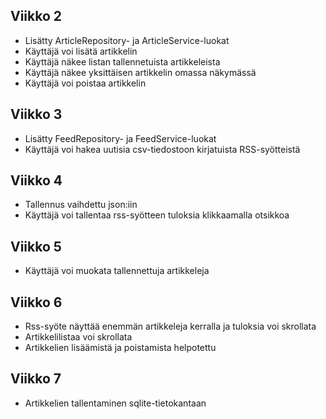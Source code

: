 ## Viikko 2

- Lisätty ArticleRepository- ja ArticleService-luokat
- Käyttäjä voi lisätä artikkelin
- Käyttäjä näkee listan tallennetuista artikkeleista
- Käyttäjä näkee yksittäisen artikkelin omassa näkymässä
- Käyttäjä voi poistaa artikkelin

## Viikko 3

- Lisätty FeedRepository- ja FeedService-luokat
- Käyttäjä voi hakea uutisia csv-tiedostoon kirjatuista RSS-syötteistä

## Viikko 4

- Tallennus vaihdettu json:iin
- Käyttäjä voi tallentaa rss-syötteen tuloksia klikkaamalla otsikkoa

## Viikko 5

- Käyttäjä voi muokata tallennettuja artikkeleja

## Viikko 6

- Rss-syöte näyttää enemmän artikkeleja kerralla ja tuloksia voi skrollata
- Artikkelilistaa voi skrollata
- Artikkelien lisäämistä ja poistamista helpotettu

## Viikko 7

- Artikkelien tallentaminen sqlite-tietokantaan